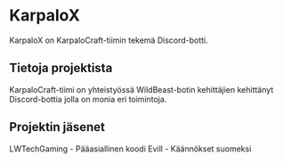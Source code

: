 # KarpaloX
KarpaloX on KarpaloCraft-tiimin tekemä Discord-botti.

## Tietoja projektista
KarpaloCraft-tiimi on yhteistyössä WildBeast-botin kehittäjien kehittänyt Discord-bottia jolla on monia eri toimintoja.

## Projektin jäsenet

LWTechGaming - Pääasiallinen koodi
Evill - Käännökset suomeksi
